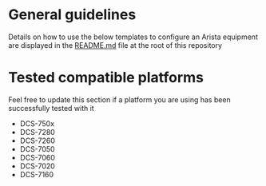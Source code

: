 # General guidelines
Details on how to use the below templates to configure an Arista equipment are displayed in the [README.md](https://github.com/kentik/config-snippets/blob/master/README.md) file at the root of this repository

# Tested compatible platforms
Feel free to update this section if a platform you are using has been successfully tested with it
* DCS-750x
* DCS-7280
* DCS-7260
* DCS-7050
* DCS-7060
* DCS-7020
* DCS-7160
